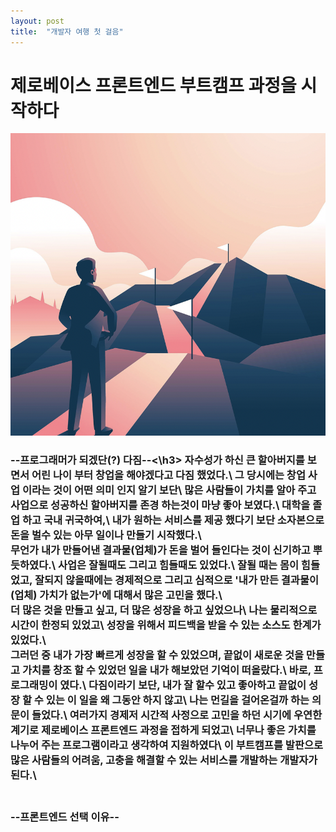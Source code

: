 ```yaml
---
layout: post
title:  "개발자 여행 첫 걸음"
---
```


# 제로베이스 프론트엔드 부트캠프 과정을 시작하다

![challenge](/assets/image/challenge.png)

<h3>--프로그래머가 되겠단(?) 다짐--<\h3>
자수성가 하신 큰 할아버지를 보면서 어린 나이 부터 창업을 해야겠다고 다짐 했었다.\
그 당시에는 창업 사업 이라는 것이 어떤 의미 인지 알기 보단\
많은 사람들이 가치를 알아 주고 사업으로 성공하신 할아버지를 존경 하는것이 마냥 좋아 보였다.\
대학을 졸업 하고 국내 귀국하여,\
내가 원하는 서비스를 제공 했다기 보단 소자본으로 돈을 벌수 있는 아무 일이나 만들기 시작했다.\
<br>
무언가 내가 만들어낸 결과물(업체)가 돈을 벌어 들인다는 것이 신기하고 뿌듯하였다.\
사업은 잘될때도 그리고 힘들때도 있었다.\
잘될 때는 몸이 힘들었고, 잘되지 않을때에는 경제적으로 그리고 심적으로 '내가 만든 결과물이(업체) 가치가 없는가'에 대해서 많은 고민을 했다.\
<br>
더 많은 것을 만들고 싶고, 더 많은 성장을 하고 싶었으나\
나는 물리적으로 시간이 한정되 있었고\
성장을 위해서 피드백을 받을 수 있는 소스도 한계가 있었다.\
<br>
그러던 중 내가 가장 빠르게 성장을 할 수 있었으며, 끝없이 새로운 것을 만들고 가치를 창조 할 수 있었던 일을 내가 해보았던 기억이 떠올랐다.\
바로, 프로그래밍이 였다.\
다짐이라기 보단, 내가 잘 할수 있고 좋아하고 끝없이 성장 할 수 있는 이 일을 왜 그동안 하지 않고\
나는 먼길을 걸어온걸까 하는 의문이 들었다.\
여러가지 경제저 시간적 사정으로 고민을 하던 시기에 우연한 계기로 제로베이스 프론트엔드 과정을 접하게 되었고\
너무나 좋은 가치를 나누어 주는 프로그램이라고 생각하여 지원하였다\
이 부트캠프를 발판으로 많은 사람들의 어려움, 고충을 해결할 수 있는 서비스를 개발하는 개발자가 된다.\
<br>
<br>
<h3>--프론트엔드 선택 이유--</h3>
